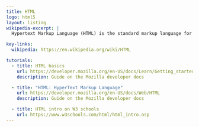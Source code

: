 ```yaml
---
title: HTML
logo: html5
layout: listing
wikipedia-excerpt: |
  Hypertext Markup Language (HTML) is the standard markup language for documents designed to be displayed in a web browser. It can be assisted by technologies such as Cascading Style Sheets (CSS) and scripting languages such as JavaScript.

key-links:
  wikipedia: https://en.wikipedia.org/wiki/HTML

tutorials:
  - title: HTML basics
    url: https://developer.mozilla.org/en-US/docs/Learn/Getting_started_with_the_web/HTML_basics
    description: Guide on the Mozilla developer docs

  - title: "HTML: HyperText Markup Language"
    url: https://developer.mozilla.org/en-US/docs/Web/HTML
    description: Guide on the Mozilla developer docs

  - title: HTML intro on W3 schools
    url: https://www.w3schools.com/html/html_intro.asp
---
```

